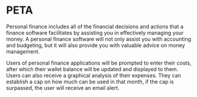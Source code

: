 # PETA
Personal finance includes all of the financial decisions and actions that a finance software facilitates by assisting you in effectively managing your money. A personal finance software will not only assist you with accounting and budgeting, but it will also provide you with valuable advice on money management.

Users of personal finance applications will be prompted to enter their costs, after which their wallet balance will be updated and displayed to them. Users can also receive a graphical analysis of their expenses. They can establish a cap on how much can be used in that month, if the cap is surpassed, the user will receive an email alert.
